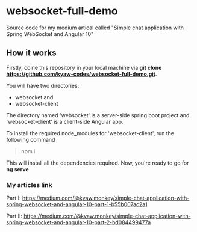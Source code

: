 # websocket-full-demo
Source code for my medium artical called "Simple chat application with Spring WebSocket and Angular 10"

## How it works
Firstly, colne this repository in your local machine via **git clone https://github.com/kyaw-codes/websocket-full-demo.git**.

You will have two directories: 
- websocket and
- websocket-client

The directory named 'websocket' is a server-side spring boot project and 'websocket-client' is a client-side Angular app. 

To install the required node_modules for 'websocket-client', run the following command
> npm i

This will install all the dependencies required. Now, you're ready to go for **ng serve**

### My articles link
Part I: 
https://medium.com/@kyaw.monkey/simple-chat-application-with-spring-websocket-and-angular-10-part-1-b55b007ac2a1

Part II: 
https://medium.com/@kyaw.monkey/simple-chat-application-with-spring-websocket-and-angular-10-part-2-bd084499477a
